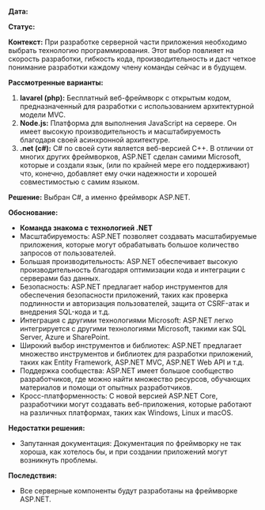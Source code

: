 **Дата:**

**Статус:**

**Контекст:** При разработке серверной части приложения необходимо выбрать технологию программирования. Этот выбор повлияет на скорость разработки, гибкость кода, производительность и даст четкое понимание разработки каждому члену команды сейчас и в будущем.

**Рассмотренные варианты:**
1. **lavarel (php):** Бесплатный веб-фреймворк с открытым кодом, предназначенный для разработки с использованием архитектурной модели MVC.
2. **Node.js:** Платформа для выполнения JavaScript на сервере. Он имеет высокую производительность и масштабируемость благодаря своей асинхронной архитектуре.
3. **.net (c#):** C# по своей сути является веб-версией C++. В отличии от многих других фреймворков, ASP.NET сделан самими Microsoft, которые и создали язык, (или по крайней мере его поддерживают) что, конечно, добавляет ему очки надежности и хорошей совместимостью с самим языком.

**Решение:** Выбран С#, а именно фреймворк ASP.NET.

**Обоснование:**
- **Команда знакома с технологией .NET**
- Масштабируемость: ASP.NET позволяет создавать масштабируемые приложения, которые могут обрабатывать большое количество запросов от пользователей.
- Большая производительность: ASP.NET обеспечивает высокую производительность благодаря оптимизации кода и интеграции с серверами баз данных.
- Безопасность: ASP.NET предлагает набор инструментов для обеспечения безопасности приложений, таких как проверка подлинности и авторизация пользователей, защита от CSRF-атак и внедрения SQL-кода и т.д.
- Интеграция с другими технологиями Microsoft: ASP.NET легко интегрируется с другими технологиями Microsoft, такими как SQL Server, Azure и SharePoint.
- Широкий выбор инструментов и библиотек: ASP.NET предлагает множество инструментов и библиотек для разработки приложений, таких как Entity Framework, ASP.NET MVC, ASP.NET Web API и т.д.
- Поддержка сообщества: ASP.NET имеет большое сообщество разработчиков, где можно найти множество ресурсов, обучающих материалов и помощи от опытных разработчиков.
- Кросс-платформенность: С новой версией ASP.NET Core, разработчики могут создавать веб-приложения, которые работают на различных платформах, таких как Windows, Linux и macOS.

**Недостатки решения:** 
- Запутанная документация: Документация по фреймворку не так хороша, как хотелось бы, и при создании приложений могут возникнуть проблемы.

**Последствия:**
- Все серверные компоненты будут разработаны на фреймворке ASP.NET.